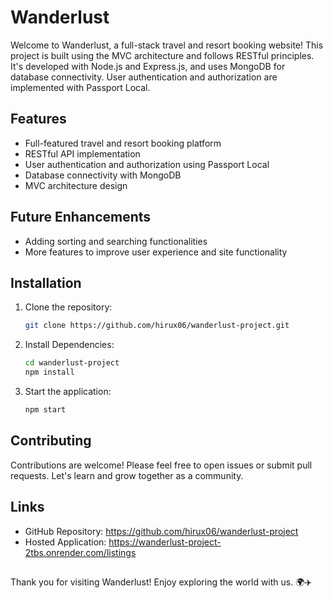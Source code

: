 # Wanderlust

Welcome to Wanderlust, a full-stack travel and resort booking website! This project is built using the MVC architecture and follows RESTful principles. It's developed with Node.js and Express.js, and uses MongoDB for database connectivity. User authentication and authorization are implemented with Passport Local.

## Features

- Full-featured travel and resort booking platform
- RESTful API implementation
- User authentication and authorization using Passport Local
- Database connectivity with MongoDB
- MVC architecture design

## Future Enhancements

- Adding sorting and searching functionalities
- More features to improve user experience and site functionality

## Installation

1. Clone the repository:
   ```sh
   git clone https://github.com/hirux06/wanderlust-project.git
2. Install Dependencies:
   ```sh
   cd wanderlust-project
   npm install
3. Start the application:
   ```sh
   npm start
## Contributing
Contributions are welcome! Please feel free to open issues or submit pull requests. Let's learn and grow together as a community.

## Links
- GitHub Repository: https://github.com/hirux06/wanderlust-project
- Hosted Application: https://wanderlust-project-2tbs.onrender.com/listings
##
Thank you for visiting Wanderlust! Enjoy exploring the world with us. 🌍✈️
